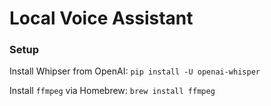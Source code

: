 # Local Voice Assistant

### Setup

Install Whipser from OpenAI:
`pip install -U openai-whisper`

Install `ffmpeg` via Homebrew:
`brew install ffmpeg`


